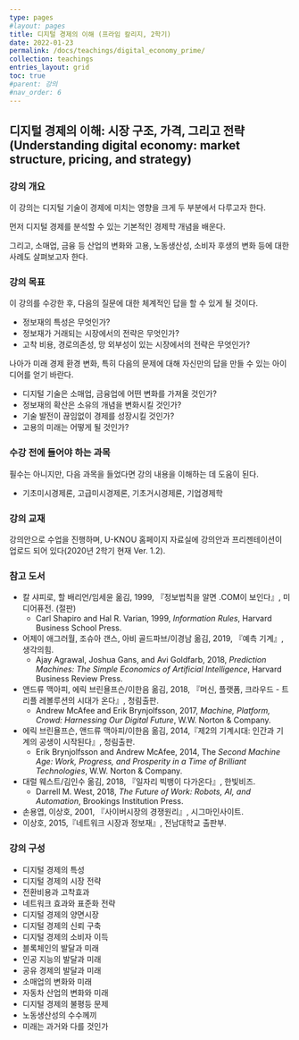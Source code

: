```yaml
---
type: pages
#layout: pages
title: 디지털 경제의 이해 (프라임 칼리지, 2학기)
date: 2022-01-23
permalink: /docs/teachings/digital_economy_prime/
collection: teachings
entries_layout: grid
toc: true
#parent: 강의
#nav_order: 6
---
```


## 디지털 경제의 이해: 시장 구조, 가격, 그리고 전략 (Understanding digital economy: market structure, pricing, and strategy)

### 강의 개요
이 강의는 디지털 기술이 경제에 미치는 영향을 크게 두 부분에서 다루고자 한다. 

먼저 디지털 경제를 분석할 수 있는 기본적인 경제학 개념을 배운다.

그리고, 소매업, 금융 등 산업의 변화와 고용, 노동생산성, 소비자 후생의 변화 등에 대한 사례도 살펴보고자 한다.

### 강의 목표

이 강의를 수강한 후, 다음의 질문에 대한 체계적인 답을 할 수 있게 될 것이다.

- 정보재의 특성은 무엇인가?
- 정보재가 거래되는 시장에서의 전략은 무엇인가?
- 고착 비용, 경로의존성, 망 외부성이 있는 시장에서의 전략은 무엇인가?

나아가 미래 경제 환경 변화, 특히 다음의 문제에 대해 자신만의 답을 만들 수 있는 아이디어를 얻기 바란다.

- 디지털 기술은 소매업, 금융업에 어떤 변화를 가져올 것인가?
- 정보재의 확산은 소유의 개념을 변화시킬 것인가?
- 기술 발전이 끊임없이 경제를 성장시킬 것인가?
- 고용의 미래는 어떻게 될 것인가?

### 수강 전에 들어야 하는 과목

필수는 아니지만, 다음 과목을 들었다면 강의 내용을 이해하는 데 도움이 된다.

- 기초미시경제론, 고급미시경제론, 기초거시경제론, 기업경제학



### 강의 교재

강의안으로 수업을 진행하며, U-KNOU 홈페이지 자료실에 강의안과 프리젠테이션이 업로드 되어 있다(2020년 2학기 현재 Ver. 1.2).

### 참고 도서

- 칼 샤피로, 할 배리언/임세윤 옮김, 1999, 『정보법칙을 알면 .COM이 보인다』, 미디어퓨전. (절판)
  * Carl Shapiro and Hal R. Varian, 1999,<em> Information Rules</em>, Harvard Business School Press.
- 어제이 애그러월, 조슈아 갠스, 아비 골드파브/이경남 옮김, 2019, 『예측 기계』, 생각의힘. 
  * Ajay Agrawal, Joshua Gans, and Avi Goldfarb, 2018, <em>Prediction Machines: The Simple Economics of Artificial Intelligence</em>, Harvard Business Review Press.
- 앤드류 맥아피, 에릭 브린욜프슨/이한음 옮김, 2018, 『머신, 플랫폼, 크라우드 - 트리플 레볼루션의 시대가 온다』, 청림출판.
  * Andrew McAfee and Erik Brynjolfsson, 2017, <em>Machine, Platform, Crowd: Harnessing Our Digital Future</em>, W.W. Norton &amp; Company.
- 에릭 브린욜프슨, 앤드류 맥아피/이한음 옮김, 2014,『제2의 기계시대: 인간과 기계의 공생이 시작된다』, 청림출판. 
  * Erik Brynjolfsson and Andrew McAfee, 2014, The <em>Second Machine Age: Work, Progress, and Prosperity in a Time of Brilliant Technologies</em>, W.W. Norton &amp; Company.
- 대럴 웨스트/김인수 옮김, 2018, 『일자리 빅뱅이 다가온다』, 한빛비즈.
  * Darrell M. West, 2018, <em>The Future of Work: Robots, AI, and Automation</em>, Brookings Institution Press.
- 손용엽, 이상호, 2001, 『사이버시장의 경쟁원리』, 시그마인사이트.
- 이상호, 2015,『네트워크 시장과 정보재』, 전남대학교 출판부.

### 강의 구성

- 디지털 경제의 특성
- 디지털 경제의 시장 전략
- 전환비용과 고착효과
- 네트워크 효과와 표준화 전략
- 디지털 경제의 양면시장
- 디지털 경제의 신뢰 구축
- 디지털 경제의 소비자 이득
- 블록체인의 발달과 미래
- 인공 지능의 발달과 미래
- 공유 경제의 발달과 미래
- 소매업의 변화와 미래
- 자동차 산업의 변화와 미래
- 디지털 경제의 불평등 문제
- 노동생산성의 수수께끼
- 미래는 과거와 다를 것인가
